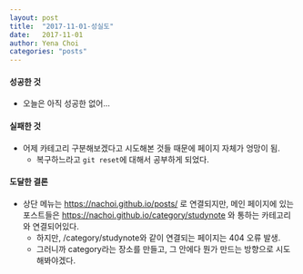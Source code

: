 ```yaml
---
layout: post
title:  "2017-11-01-성실도"
date:   2017-11-01
author: Yena Choi
categories: "posts"
---
```


#### 성공한 것
- 오늘은 아직 성공한 없어... 

#### 실패한 것
- 어제 카테고리 구분해보겠다고 시도해본 것들 때문에 페이지 자체가 엉망이 됨.
  - 복구하느라고 `git reset`에 대해서 공부하게 되었다.

#### 도달한 결론
- 상단 메뉴는 https://nachoi.github.io/posts/ 로 연결되지만, 메인 페이지에 있는 포스트들은 https://nachoi.github.io/category/studynote 와 통하는 카테고리와 연결되어있다.
  - 하지만, /category/studynote와 같이 연결되는 페이지는 404 오류 발생.
  - 그러니까 category라는 장소를 만들고, 그 안에다 뭔가 만드는 방향으로 시도해봐야겠다.
